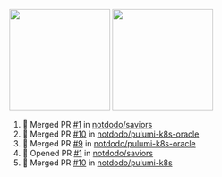 <a href="https://github.com/notdodo"><img src="https://github-readme-stats.vercel.app/api?username=notdodo&count_private=true&theme=dark" height="180" /></a> <a href="https://github.com/notdodo"><img src="https://github-readme-stats.vercel.app/api/top-langs/?username=notdodo&langs_count=8&theme=dark&hide=tex,java,html,css&layout=compact" height="180" /></a>

<!--START_SECTION:activity-->
1. 🎉 Merged PR [#1](https://github.com/notdodo/saviors/pull/1) in [notdodo/saviors](https://github.com/notdodo/saviors)
2. 🎉 Merged PR [#10](https://github.com/notdodo/pulumi-k8s-oracle/pull/10) in [notdodo/pulumi-k8s-oracle](https://github.com/notdodo/pulumi-k8s-oracle)
3. 🎉 Merged PR [#9](https://github.com/notdodo/pulumi-k8s-oracle/pull/9) in [notdodo/pulumi-k8s-oracle](https://github.com/notdodo/pulumi-k8s-oracle)
4. 💪 Opened PR [#1](https://github.com/notdodo/saviors/pull/1) in [notdodo/saviors](https://github.com/notdodo/saviors)
5. 🎉 Merged PR [#10](https://github.com/notdodo/pulumi-k8s/pull/10) in [notdodo/pulumi-k8s](https://github.com/notdodo/pulumi-k8s)
<!--END_SECTION:activity-->
